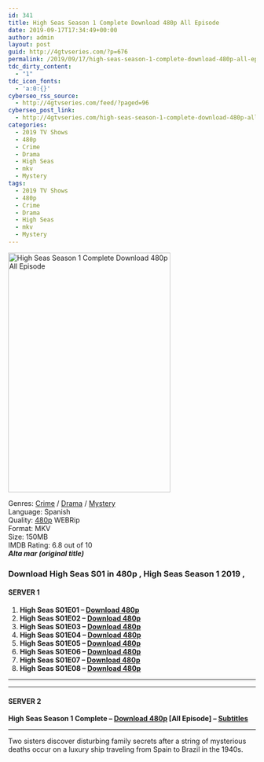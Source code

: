 ```yaml
---
id: 341
title: High Seas Season 1 Complete Download 480p All Episode
date: 2019-09-17T17:34:49+00:00
author: admin
layout: post
guid: http://4gtvseries.com/?p=676
permalink: /2019/09/17/high-seas-season-1-complete-download-480p-all-episode-3/
tdc_dirty_content:
  - "1"
tdc_icon_fonts:
  - 'a:0:{}'
cyberseo_rss_source:
  - http://4gtvseries.com/feed/?paged=96
cyberseo_post_link:
  - http://4gtvseries.com/high-seas-season-1-complete-download-480p-all-episode/
categories:
  - 2019 TV Shows
  - 480p
  - Crime
  - Drama
  - High Seas
  - mkv
  - Mystery
tags:
  - 2019 TV Shows
  - 480p
  - Crime
  - Drama
  - High Seas
  - mkv
  - Mystery
---
```

<img loading="lazy" class="aligncenter" src="https://2.bp.blogspot.com/-m0K-SbXBLf0/XYEYsHW2s1I/AAAAAAAABsk/aTfk6XXlKVIL4u2UVx_ntmY7bqpoJGIDQCK4BGAYYCw/s1600/High%2BSeas%2BSeason%2B1.jpg" alt="High Seas Season 1 Complete Download 480p All Episode" width="330" height="488" />

Genres:&nbsp;<a href="http://4gtvseries.com/tag/crime/" data-wpel-link="internal">Crime</a>&nbsp;/&nbsp;<a href="http://4gtvseries.com/tag/drama/" data-wpel-link="internal">Drama</a>&nbsp;/&nbsp;<a href="http://4gtvseries.com/tag/mystery/" data-wpel-link="internal">Mystery</a>  
Language: Spanish  
Quality:&nbsp;<a href="http://4gtvseries.com/tag/480p/" data-wpel-link="internal">480p</a> WEBRip  
Format: MKV  
Size: 150MB  
IMDB Rating: 6.8 out of 10  
<span><em><strong>Alta mar (original title)</strong></em></span>

### **Download High Seas S01 in 480p , High Seas Season 1 2019 ,&nbsp;**

#### <span><strong>SERVER 1</strong></span>

  1. **High Seas S01E01 – <a href="http://slink.dl480p.xyz/t84glLSa" data-wpel-link="external" target="_blank" rel="nofollow external noopener noreferrer" class="wpel-icon-left"><i class="wpel-icon fa fa-download" aria-hidden="true"></i>Download 480p</a>**
  2. **High Seas S01E02 – <a href="http://slink.dl480p.xyz/1XwPx" data-wpel-link="external" target="_blank" rel="nofollow external noopener noreferrer" class="wpel-icon-left"><i class="wpel-icon fa fa-download" aria-hidden="true"></i>Download 480p</a>**
  3. **High Seas S01E03 – <a href="http://slink.dl480p.xyz/mdGGD7r" data-wpel-link="external" target="_blank" rel="nofollow external noopener noreferrer" class="wpel-icon-left"><i class="wpel-icon fa fa-download" aria-hidden="true"></i>Download 480p</a>**
  4. **High Seas S01E04 – <a href="http://slink.dl480p.xyz/iYj5" data-wpel-link="external" target="_blank" rel="nofollow external noopener noreferrer" class="wpel-icon-left"><i class="wpel-icon fa fa-download" aria-hidden="true"></i>Download 480p</a>**
  5. **High Seas S01E05 – <a href="http://slink.dl480p.xyz/HPbE" data-wpel-link="external" target="_blank" rel="nofollow external noopener noreferrer" class="wpel-icon-left"><i class="wpel-icon fa fa-download" aria-hidden="true"></i>Download 480p</a>**
  6. **High Seas S01E06 – <a href="http://slink.dl480p.xyz/HSsMBhl7" data-wpel-link="external" target="_blank" rel="nofollow external noopener noreferrer" class="wpel-icon-left"><i class="wpel-icon fa fa-download" aria-hidden="true"></i>Download 480p</a>**
  7. **High Seas S01E07 – <a href="http://slink.dl480p.xyz/ZY93Gp" data-wpel-link="external" target="_blank" rel="nofollow external noopener noreferrer" class="wpel-icon-left"><i class="wpel-icon fa fa-download" aria-hidden="true"></i>Download 480p</a>**
  8. **High Seas S01E08 – <a href="http://slink.dl480p.xyz/COZlry" data-wpel-link="external" target="_blank" rel="nofollow external noopener noreferrer" class="wpel-icon-left"><i class="wpel-icon fa fa-download" aria-hidden="true"></i>Download 480p</a>**

* * *

* * *

#### <span><strong>SERVER 2</strong></span>

**High Seas Season 1 Complete – <a href="http://dl480p.xyz/463/" data-wpel-link="external" target="_blank" rel="nofollow external noopener noreferrer" class="wpel-icon-left"><i class="wpel-icon fa fa-download" aria-hidden="true"></i>Download 480p</a> [All Episode] – <a href="https://subscene.com/subtitles/high-seas-first-season" data-wpel-link="external" target="_blank" rel="nofollow external noopener noreferrer" class="wpel-icon-left"><i class="wpel-icon fa fa-download" aria-hidden="true"></i>Subtitles</a>**

* * *

Two sisters discover disturbing family secrets after a string of mysterious deaths occur on a luxury ship traveling from Spain to Brazil in the 1940s.

<div align="center">
</div>
